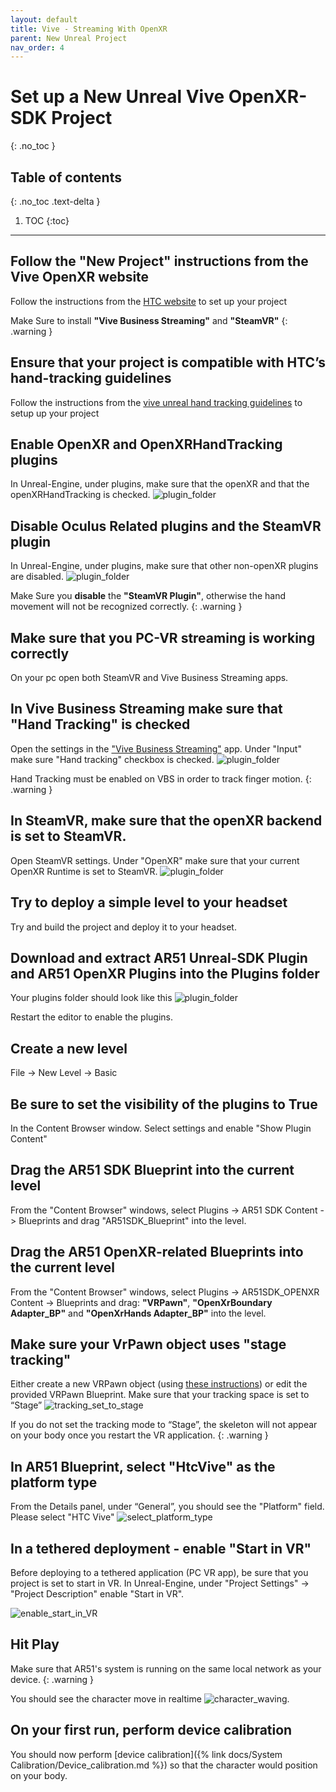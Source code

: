 ```yaml
---
layout: default
title: Vive - Streaming With OpenXR
parent: New Unreal Project
nav_order: 4
---
```


# Set up a New Unreal Vive OpenXR-SDK Project
{: .no_toc }

## Table of contents
{: .no_toc .text-delta }

1. TOC
{:toc}

---


## Follow the "New Project" instructions from the Vive OpenXR website
Follow the instructions from the [HTC website](https://developer.vive.com/resources/openxr/openxr-pcvr/overview/)  to set up your project

Make Sure to install **"Vive Business Streaming"** and **"SteamVR"**
{: .warning }

## Ensure that your project is compatible with HTC’s hand-tracking guidelines
Follow the instructions from the [vive unreal hand tracking guidelines](https://developer.vive.com/resources/openxr/openxr-pcvr/tutorials/unreal-engine/integrate-hand-tracking-data-your-hand-model/)  to setup up your project


## Enable OpenXR and OpenXRHandTracking plugins

In Unreal-Engine, under plugins, make sure that the openXR and that the openXRHandTracking is checked.
![plugin_folder](/assets/images/unreal_openXR_plugin_enabled.png)

## Disable Oculus Related plugins and the SteamVR plugin

In Unreal-Engine, under plugins, make sure that other non-openXR plugins are disabled.
![plugin_folder](/assets/images/unreal_disableSteamVr.png)

Make Sure you **disable** the **"SteamVR Plugin"**, otherwise the hand movement will not be recognized correctly.
{: .warning }

## Make sure that you PC-VR streaming is working correctly
On your pc open both SteamVR and Vive Business Streaming apps.

## In Vive Business Streaming make sure that "Hand Tracking" is checked
Open the settings in the ["Vive Business Streaming"](https://developer.vive.com/resources/openxr/openxr-pcvr/tutorials/set-up-vbs-for-focus-3/) app.
Under "Input" make sure "Hand tracking" checkbox is checked. ![plugin_folder](/assets/images/vive_streaming_hand_tracking.png)

Hand Tracking must be enabled on VBS in order to track finger motion.
{: .warning }

## In SteamVR, make sure that the openXR backend is set to SteamVR.
Open SteamVR settings.
Under "OpenXR" make sure that your current OpenXR Runtime is set to SteamVR.
![plugin_folder](/assets/images/steamvr_uses_openxr_backend.png)

## Try to deploy a simple level to your headset

Try and build the project and deploy it to your headset.

## Download and extract AR51 Unreal-SDK Plugin and AR51 OpenXR Plugins into the Plugins folder
Your plugins folder should look like this ![plugin_folder](/assets/images/unreal_plugin_folder_openXR.png)

Restart the editor to enable the plugins.

## Create a new level
File -> New Level -> Basic

## Be sure to set the visibility of the plugins to True
In the Content Browser window. Select settings and enable "Show Plugin Content"

## Drag the AR51 SDK Blueprint into the current level
From the "Content Browser" windows, select Plugins -> AR51 SDK Content -> Blueprints and drag "AR51SDK_Blueprint" into the level. 

## Drag the AR51 OpenXR-related Blueprints into the current level
From the "Content Browser" windows, select Plugins -> AR51SDK_OPENXR Content -> Blueprints and drag: **"VRPawn"**, **"OpenXrBoundary Adapter_BP"** and **"OpenXrHands Adapter_BP"** into the level. 

## Make sure your VrPawn object uses "stage tracking"
Either create a new VRPawn object (using [these instructions](https://hub.vive.com/storage/docs/en-us/UnrealPlugin/VRPawn.html)) or edit the provided VRPawn Blueprint.
Make sure that your tracking space is set to “Stage” ![tracking_set_to_stage](/assets/images/unreal_vrpawn_tracking_origin_set_to_stage.png)

If you do not set the tracking mode to “Stage”, the skeleton will not appear on your body once you restart the VR application.
{: .warning }

## In AR51 Blueprint, select "HtcVive" as the platform type
From the Details panel, under “General”, you should see the "Platform" field. Please select "HTC Vive"  ![select_platform_type](/assets/images/unreal_select_plaform_type_wave.png)

## In a tethered deployment - enable "Start in VR"
Before deploying to a tethered application (PC VR app), be sure that you project is set to start in VR.
In Unreal-Engine, under "Project Settings" -> "Project Description" enable "Start in VR".

![enable_start_in_VR](/assets/images/unreal_engine_start_in_VR.png)


## Hit Play 
Make sure that AR51's system is running on the same local network as your device.
{: .warning }

You should see the character move in realtime ![character_waving](/assets/images/unreal_character_waving.png).

## On your first run, perform device calibration
You should now perform [device calibration]({% link docs/System Calibration/Device_calibration.md %})  so that the character would position on your body.
